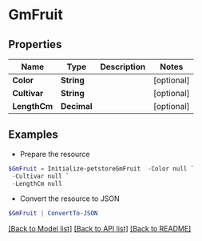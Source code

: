 # GmFruit
## Properties

Name | Type | Description | Notes
------------ | ------------- | ------------- | -------------
**Color** | **String** |  | [optional] 
**Cultivar** | **String** |  | [optional] 
**LengthCm** | **Decimal** |  | [optional] 

## Examples

- Prepare the resource
```powershell
$GmFruit = Initialize-petstoreGmFruit  -Color null `
 -Cultivar null `
 -LengthCm null
```

- Convert the resource to JSON
```powershell
$GmFruit | ConvertTo-JSON
```

[[Back to Model list]](../README.md#documentation-for-models) [[Back to API list]](../README.md#documentation-for-api-endpoints) [[Back to README]](../README.md)

